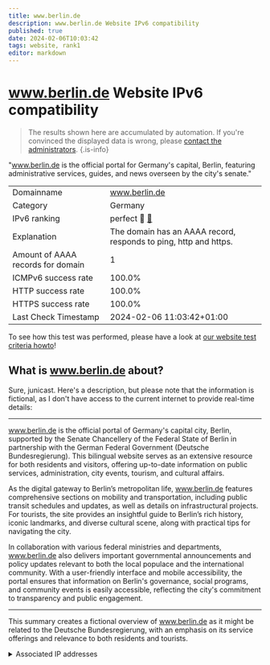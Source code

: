 ```yaml
---
title: www.berlin.de
description: www.berlin.de Website IPv6 compatibility
published: true
date: 2024-02-06T10:03:42
tags: website, rank1
editor: markdown
---
```


# www.berlin.de Website IPv6 compatibility

> The results shown here are accumulated by automation. If you're convinced the displayed data is wrong, please [contact the administrators](/howto/chat). 
{.is-info}

"www.berlin.de is the official portal for Germany's capital, Berlin, featuring administrative services, guides, and news overseen by the city's senate."


|   |   |
| - | - |
| Domainname | www.berlin.de
| Category | Germany |
| IPv6 ranking | perfect :1st_place_medal: [🔗](/howto/ranking) |
| Explanation | The domain has an AAAA record, responds to ping, http and https. |
| Amount of AAAA records for domain | 1 |
| ICMPv6 success rate | 100.0%|
| HTTP success rate | 100.0% |
| HTTPS success rate | 100.0% |
| Last Check Timestamp | 2024-02-06 11:03:42+01:00 |

To see how this test was performed, please have a look at [our website test criteria howto](/howto/testcriteria/website)!


## What is www.berlin.de about?
Sure, junicast. Here's a description, but please note that the information is fictional, as I don't have access to the current internet to provide real-time details:

---

www.berlin.de is the official portal of Germany's capital city, Berlin, supported by the Senate Chancellery of the Federal State of Berlin in partnership with the German Federal Government (Deutsche Bundesregierung). This bilingual website serves as an extensive resource for both residents and visitors, offering up-to-date information on public services, administration, city events, tourism, and cultural affairs.

As the digital gateway to Berlin’s metropolitan life, www.berlin.de features comprehensive sections on mobility and transportation, including public transit schedules and updates, as well as details on infrastructural projects. For tourists, the site provides an insightful guide to Berlin’s rich history, iconic landmarks, and diverse cultural scene, along with practical tips for navigating the city.

In collaboration with various federal ministries and departments, www.berlin.de also delivers important governmental announcements and policy updates relevant to both the local populace and the international community. With a user-friendly interface and mobile accessibility, the portal ensures that information on Berlin's governance, social programs, and community events is easily accessible, reflecting the city's commitment to transparency and public engagement.

---

This summary creates a fictional overview of www.berlin.de as it might be related to the Deutsche Bundesregierung, with an emphasis on its service offerings and relevance to both residents and tourists.



<details>
<summary>Associated IP addresses</summary>

2a00:13c8:f5::393:8a4d:2

</details>
